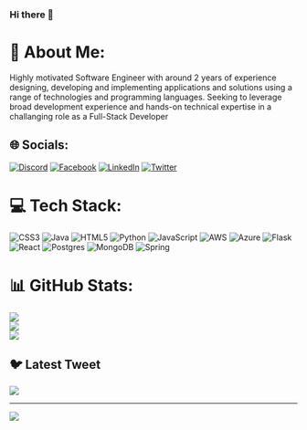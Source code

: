 ### Hi there 👋

# 💫 About Me:
Highly motivated Software Engineer with around 2 years of experience designing, developing and implementing applications and solutions using a range of technologies and programming languages. Seeking to leverage broad development experience and hands-on technical expertise in a challanging role as a Full-Stack Developer


## 🌐 Socials:
[![Discord](https://img.shields.io/badge/Discord-%237289DA.svg?logo=discord&logoColor=white)](https://discord.gg/Serdar#3822) [![Facebook](https://img.shields.io/badge/Facebook-%231877F2.svg?logo=Facebook&logoColor=white)](https://facebook.com/atadurdyyevserdar) [![LinkedIn](https://img.shields.io/badge/LinkedIn-%230077B5.svg?logo=linkedin&logoColor=white)](https://linkedin.com/in/atadurdyyevserdar) [![Twitter](https://img.shields.io/badge/Twitter-%231DA1F2.svg?logo=Twitter&logoColor=white)](https://twitter.com/atadurdyyew_s) 

# 💻 Tech Stack:
![CSS3](https://img.shields.io/badge/css3-%231572B6.svg?style=for-the-badge&logo=css3&logoColor=white) ![Java](https://img.shields.io/badge/java-%23ED8B00.svg?style=for-the-badge&logo=java&logoColor=white) ![HTML5](https://img.shields.io/badge/html5-%23E34F26.svg?style=for-the-badge&logo=html5&logoColor=white) ![Python](https://img.shields.io/badge/python-3670A0?style=for-the-badge&logo=python&logoColor=ffdd54) ![JavaScript](https://img.shields.io/badge/javascript-%23323330.svg?style=for-the-badge&logo=javascript&logoColor=%23F7DF1E) ![AWS](https://img.shields.io/badge/AWS-%23FF9900.svg?style=for-the-badge&logo=amazon-aws&logoColor=white) ![Azure](https://img.shields.io/badge/azure-%230072C6.svg?style=for-the-badge&logo=azure-devops&logoColor=white) ![Flask](https://img.shields.io/badge/flask-%23000.svg?style=for-the-badge&logo=flask&logoColor=white) ![React](https://img.shields.io/badge/react-%2320232a.svg?style=for-the-badge&logo=react&logoColor=%2361DAFB) ![Postgres](https://img.shields.io/badge/postgres-%23316192.svg?style=for-the-badge&logo=postgresql&logoColor=white) ![MongoDB](https://img.shields.io/badge/MongoDB-%234ea94b.svg?style=for-the-badge&logo=mongodb&logoColor=white) ![Spring](https://img.shields.io/badge/spring-%236DB33F.svg?style=for-the-badge&logo=spring&logoColor=white)
# 📊 GitHub Stats:
![](https://github-readme-stats.vercel.app/api?username=atadurdyyewserdar&theme=nightowl&hide_border=true&include_all_commits=false&count_private=false)<br/>
![](https://github-readme-streak-stats.herokuapp.com/?user=atadurdyyewserdar&theme=nightowl&hide_border=true)<br/>
![](https://github-readme-stats.vercel.app/api/top-langs/?username=atadurdyyewserdar&theme=nightowl&hide_border=true&include_all_commits=false&count_private=false&layout=compact)

## 🐦 Latest Tweet
[![](https://gtce.itsvg.in/api?username=atadurdyyew_s)](https://github.com/VishwaGauravIn/github-twitter-card-embed)

---
[![](https://visitcount.itsvg.in/api?id=atadurdyyewserdar&icon=0&color=8)](https://visitcount.itsvg.in)
